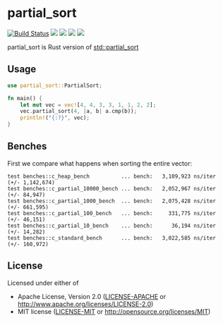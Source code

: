 # partial_sort

[![Build Status](https://github.com/sundy-li/partial_sort/actions/workflows/Build.yml/badge.svg)](https://github.com/sundy-li/partial_sort/actions/workflows/Build.yml)
[![](http://meritbadge.herokuapp.com/partial_sort)](https://crates.io/crates/partial_sort)
[![](https://img.shields.io/crates/d/partial_sort.svg)](https://crates.io/crates/partial_sort)
[![](https://img.shields.io/crates/dv/partial_sort.svg)](https://crates.io/crates/partial_sort)
[![](https://docs.rs/partial_sort/badge.svg)](https://docs.rs/partial_sort/)


partial_sort is Rust version of [std::partial_sort](https://en.cppreference.com/w/cpp/algorithm/partial_sort)

## Usage

```rust 
use partial_sort::PartialSort;

fn main() {
    let mut vec = vec![4, 4, 3, 3, 1, 1, 2, 2];
    vec.partial_sort(4, |a, b| a.cmp(b));
    println!("{:?}", vec);
}

```


## Benches
First we compare what happens when sorting the entire vector:

```
test benches::c_heap_bench          ... bench:   3,109,923 ns/iter (+/- 1,142,674)
test benches::c_partial_10000_bench ... bench:   2,052,967 ns/iter (+/- 84,947)
test benches::c_partial_1000_bench  ... bench:   2,075,428 ns/iter (+/- 661,595)
test benches::c_partial_100_bench   ... bench:     331,775 ns/iter (+/- 46,151)
test benches::c_partial_10_bench    ... bench:      36,194 ns/iter (+/- 14,282)
test benches::c_standard_bench      ... bench:   3,022,585 ns/iter (+/- 160,972)
```


## License

Licensed under either of

* Apache License, Version 2.0 ([LICENSE-APACHE](LICENSE-APACHE) or http://www.apache.org/licenses/LICENSE-2.0)
* MIT license ([LICENSE-MIT](LICENSE-MIT) or http://opensource.org/licenses/MIT)
